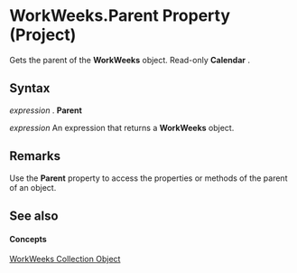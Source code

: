 
# WorkWeeks.Parent Property (Project)

Gets the parent of the  **WorkWeeks** object. Read-only **Calendar** .


## Syntax

 _expression_ . **Parent**

 _expression_ An expression that returns a **WorkWeeks** object.


## Remarks

Use the  **Parent** property to access the properties or methods of the parent of an object.


## See also


#### Concepts


[WorkWeeks Collection Object](0f8ba50a-b87a-1b0b-5012-f6a303849a12.md)
